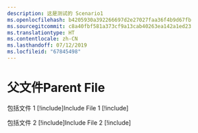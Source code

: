 ```yaml
---
description: 这是测试的 Scenario1
ms.openlocfilehash: b4205930a392266697d2e27027faa36f4b9d67fb
ms.sourcegitcommit: c8a40fbf581a373cf9a13cab40263ea142a1ed23
ms.translationtype: HT
ms.contentlocale: zh-CN
ms.lasthandoff: 07/12/2019
ms.locfileid: "67845498"
---
```

# <a name="parent-file"></a><span data-ttu-id="be660-102">父文件</span><span class="sxs-lookup"><span data-stu-id="be660-102">Parent File</span></span>

<span data-ttu-id="be660-103">包括文件 1 [!include[](./includes/Scenario1_includeFile1.md)]</span><span class="sxs-lookup"><span data-stu-id="be660-103">Include File 1 [!include[](./includes/Scenario1_includeFile1.md)]</span></span>

<span data-ttu-id="be660-104">包括文件 2 [!include[](./includes/Scenario1_includeFile2.md)]</span><span class="sxs-lookup"><span data-stu-id="be660-104">Include File 2 [!include[](./includes/Scenario1_includeFile2.md)]</span></span>
